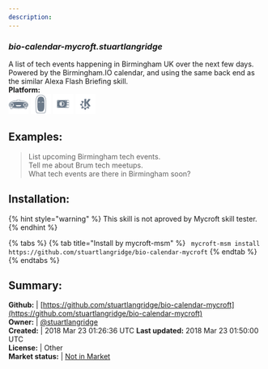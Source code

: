```yaml
---
description: 
---
```


### _bio-calendar-mycroft.stuartlangridge_  
A list of tech events happening in Birmingham UK over the next few days. Powered by the Birmingham.IO calendar, and using the same back end as the similar Alexa Flash Briefing skill.  
**Platform:**  
 ![Mark I](../.gitbook/assets/mark-1-icon.png)  ![Mark II](../.gitbook/assets/mark-2-icon.png)  ![Picroft](../.gitbook/assets/picroft-icon.png)  ![plasmoid](../.gitbook/assets/kde.png)   
## Examples:  
> List upcoming Birmingham tech events.  
> Tell me about Brum tech meetups.  
> What tech events are there in Birmingham soon?  
  
## Installation:  
{% hint style="warning" %}
This skill is not aproved by Mycroft skill tester.
{% endhint %}
    
{% tabs %}
{% tab title="Install by mycroft-msm" %}
``` mycroft-msm install https://github.com/stuartlangridge/bio-calendar-mycroft```
{% endtab %}
  {% endtabs %}
    
## Summary:  
**Github:** | [https://github.com/stuartlangridge/bio-calendar-mycroft](https://github.com/stuartlangridge/bio-calendar-mycroft)  
**Owner:** | [@stuartlangridge](https://github.com/stuartlangridge)  
**Created:** | 2018 Mar 23 01:26:36 UTC  **Last updated:** 2018 Mar 23 01:50:00 UTC  
**License:** | Other  
**Market status:** | [Not in Market](https://market.mycroft.ai/skill/)  
